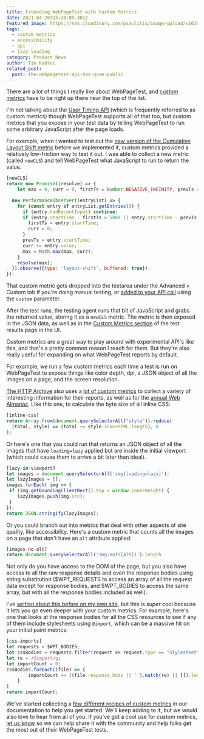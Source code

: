 ```yaml
---
title: Extending WebPageTest with Custom Metrics
date: 2021-04-26T15:20:09.301Z
featured_image: https://res.cloudinary.com/psaulitis/image/upload/v1619465337/BlogBannerCustom-01_copy-min_n2i4yd.png
tags:
  - custom metrics
  - accessibility
  - api
  - lazy loading
category: Product News
author: Tim Kadlec
related_post:
  post: the-webpagetest-api-has-gone-public
---
```

There are a lot of things I really like about WebPageTest, and [custom metrics](https://docs.webpagetest.org/custom-metrics/?utm_source=blog&utm_medium=social&utm_campaign=docs&utm_content=custom%20metrics) have to be right up there near the top of the list.

I'm not talking about the [User Timing API](https://developer.mozilla.org/en-US/docs/Web/API/User_Timing_API) (which is frequently referred to as custom metrics) though WebPageTest supports all of that too, but custom metrics that you expose in your test data by telling WebPageTest to run some arbitrary JavaScript after the page loads.

For example, when I wanted to test out the [new version of the Cumulative Layout Shift metric](https://blog.webpagetest.org/posts/understanding-the-new-cumulative-layout-shift/) before we implemented it, custom metrics provided a relatively low-friction way to test it out. I was able to collect a new metric (called `newCLS`) and tell WebPageTest what JavaScript to run to return the value.

```js
[newCLS]
return new Promise((resolve) => { 
	let max = 0, curr = 0, firstTs = Number.NEGATIVE_INFINITY, prevTs = Number.NEGATIVE_INFINITY;

  new PerformanceObserver((entryList) => {
    for (const entry of entryList.getEntries()) {
      if (entry.hadRecentInput) continue;
      if (entry.startTime - firstTs > 5000 || entry.startTime - prevTs > 1000) {
        firstTs = entry.startTime;
        curr = 0;
      }
      prevTs = entry.startTime;
      curr += entry.value;
      max = Math.max(max, curr);
    }
    resolve(max);
  }).observe({type: 'layout-shift', buffered: true});
});
```

That custom metric gets dropped into the textarea under the Advanced > Custom tab if you're doing manual testing, or [added to your API call](https://product.webpagetest.org/api?utm_source=blog&utm_medium=social&utm_campaign=docs&utm_content=custom%20metrics) using the `custom` parameter.

After the test runs, the testing agent runs that bit of JavaScript and grabs the returned value, storing it as a `newCLS` metric. The metric is then exposed in the JSON data, as well as in the [Custom Metrics section](https://www.webpagetest.org/custom_metrics.php?test=210409_BiDc3Y_2093c2f01093bc6f7749b883019966d3&run=2&cached=0&utm_source=blog&utm_medium=social&ut) of the test results page in the UI.

Custom metrics are a great way to play around with experimental API's like this, and that's a pretty common reason I reach for them. But they're also really useful for expanding on what WebPageTest reports by default.

For example, we run a few custom metrics each time a test is run on WebPageTest to expose things like color depth, dpi, a JSON object of all the images on a page, and the screen resolution. 

[The HTTP Archive](https://httparchive.org/) also uses a [lot of custom metrics](https://github.com/HTTPArchive/legacy.httparchive.org/tree/master/custom_metrics) to collect a variety of interesting information for their reports, as well as for the [annual Web Almanac](https://almanac.httparchive.org/en/2020/). Like this one, to calculate the byte size of all inline CSS:

```js
[inline-css]
return Array.from(document.querySelectorAll("style")).reduce(
  (total, style) => (total += style.innerHTML.length), 0
);
```

Or here's one that you could run that returns an JSON object of all the images that have `loading=lazy` applied but are inside the initial viewport (which could cause them to arrive a bit later than ideal).

```js
[lazy-in-viewport]
let images = document.querySelectorAll('img[loading=lazy]');
let lazyImages = [];
images.forEach( img => {
 if (img.getBoundingClientRect().top < window.innerHeight) {
    lazyImages.push(img.src);
 }
});
return JSON.stringify(lazyImages);
```

Or you could branch out into metrics that deal with other aspects of site quality, like accessibility.  Here's a custom metric that counts all the images on a page that don't have an `alt` attribute applied:

```js
[images-no-alt]
return document.querySelectorAll('img:not([alt])').length
```

Not only do you have access to the DOM of the page, but you also have access to all the raw response details and even the response bodies using string substitution ($WPT_REQUESTS to access an array of all the request data except for response bodies, and $WPT_BODIES to access the same array, but with all the response bodies included as well).

I've [written about this before on my own site](https://timkadlec.com/remembers/2020-04-16-webpagetest-custom-metrics-with-request-data/), but this is *super* cool because it lets you go even deeper with your custom metrics. For example, here's one that looks at the response bodies for all the CSS resources to see if any of them include stylesheets using `@import`, which can be a massive hit on your initial paint metrics:

```js
[css-imports]
let requests = $WPT_BODIES;
let cssBodies = requests.filter(request => request.type == "Stylesheet");
let re = /@import/g;
let importCount = 0;
cssBodies.forEach((file) => {
        importCount += ((file.response_body || '').match(re) || []).length;
    }
)
return importCount;
```

We've started collecting a [few different recipes of custom metrics](https://docs.webpagetest.org/custom-metrics/examples/?utm_source=blog&utm_medium=social&utm_campaign=docs&utm_content=custom%20metrics) in our documentation to help you get started. We'll keep adding to it, but we would also love to hear from all of you. If you've got a cool use for custom metrics, [let us know](https://github.com/WPO-Foundation/webpagetest-docs/issues/new?title=New%20Custom%20Metric:) so we can help share it with the community and help folks get the most out of their WebPageTest tests.